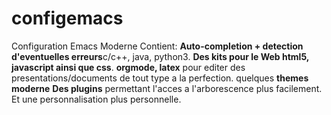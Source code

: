 # configemacs

Configuration Emacs Moderne
Contient:
**Auto-completion + detection d'eventuelles erreurs**c/c++, java, python3.
**Des kits pour le Web html5, javascript ainsi que css**.
**orgmode, latex** pour editer des presentations/documents de tout type a la perfection.
quelques **themes moderne**
**Des plugins** permettant l'acces a l'arborescence plus facilement.
Et une personnalisation plus personnelle.


            
